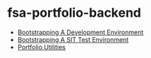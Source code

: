 # fsa-portfolio-backend

* [Bootstrapping A Development Environment](BOOTSTRAPPING.md)
* [Bootstrapping A SIT Test Environment](SITTEST.md)
* [Portfolio Utilities](UTILITY.md)

